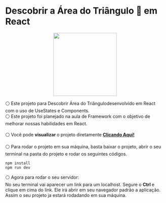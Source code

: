 # Descobrir a Área do Triângulo 📐 em React

<p align="center">
  <img src="https://media.discordapp.net/attachments/776979897763627029/1026617568515063828/triangulo_2.png" width="200" />
</p>

<div> ⚪ Este projeto para Descobrir Área do Triângulodesenvolvido em React com o uso de UseStates e Components. <br> ⚪ Este projeto foi planejado na aula de Framework com o objetivo de melhorar nossas habilidades em React. <br>
<br>
⚪ Você pode <b> visualizar </b> o projeto diretamente <b> <a href="https://areadotriangulo.netlify.app/"> Clicando Aqui! </a></b> 

⚪ Para rodar o projeto em sua máquina, basta baixar o projeto, abrir o seu terminal na pasta do projeto e rodar os seguintes códigos. </div>

```
npm install 
npm run dev
```

⚪ Agora para rodar o seu servidor: <br>
No seu terminal vai aparecer um link para um localhost. Segure o <b> Ctrl </b> e clique em cima do link. Ele irá abrir em seu navegador padrão a aplicação. Assim o seu projeto ja estará rodadando em sua máquina. <br>

